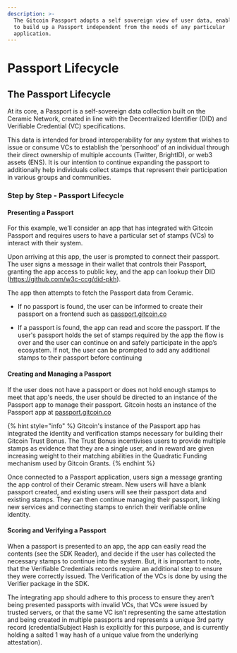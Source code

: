 ```yaml
---
description: >-
  The Gitcoin Passport adopts a self sovereign view of user data, enabling users
  to build up a Passport independent from the needs of any particular
  application.
---
```


# Passport Lifecycle

## The Passport Lifecycle

At its core, a Passport is a self-sovereign data collection built on the Ceramic Network, created in line with the Decentralized Identifier (DID) and Verifiable Credential (VC) specifications.&#x20;

This data is intended for broad interoperability for any system that wishes to issue or consume VCs to establish the ‘personhood’ of an individual through their direct ownership of multiple accounts (Twitter, BrightID), or web3 assets (ENS). It is our intention to continue expanding the passport to additionally help individuals collect stamps that represent their participation in various groups and communities.

### Step by Step - Passport Lifecycle

#### Presenting a Passport&#x20;

For this example, we’ll consider an app that has integrated with Gitcoin Passport and requires users to have a particular set of stamps (VCs) to interact with their system.

Upon arriving at this app, the user is prompted to connect their passport. The user signs a message in their wallet that controls their Passport, granting the app access to public key, and the app can lookup their DID (https://github.com/w3c-ccg/did-pkh).&#x20;

The app then attempts to fetch the Passport data from Ceramic.&#x20;

* If no passport is found, the user can be informed to create their passport on a frontend such as [passport.gitcoin.co ](https://passport.gitcion.co)
*   If a passport is found, the app can read and score the passport. If the user's passport holds the set of stamps required by the app the flow is over and the user can continue on and safely participate in the app’s ecosystem. If not, the user can be prompted to add any additional stamps to their passport before continuing

    ####

#### Creating and Managing a Passport

If the user does not have a passport or does not hold enough stamps to meet that app's needs, the user should be directed to an instance of the Passport app to manage their passport. Gitcoin hosts an instance of the Passport app at [passport.gitcoin.co](https://passport.gitcoin.co)

{% hint style="info" %}
Gitcoin's instance of the Passport app has integrated the identity and verification stamps necessary for building their Gitcoin Trust Bonus. The Trust Bonus incentivises users to provide multiple stamps as evidence that they are a single user, and in reward are given increasing weight to their matching abilities in the Quadratic Funding mechanism used by Gitcoin Grants.
{% endhint %}

Once connected to a Passport application, users sign a message granting the app control of their Ceramic stream. New users will have a blank passport created, and existing users will see their passport data and existing stamps. They can then continue managing their passport, linking new services and connecting stamps to enrich their verifiable online identity.

#### Scoring and Verifying a Passport&#x20;

When a passport is presented to an app, the app can easily read the contents (see the SDK Reader), and decide if the user has collected the necessary stamps to continue into the system. But, it is important to note, that the Verifiable Credentials records require an additional step to ensure they were correctly issued. The Verification of the VCs is done by using the Verifier package in the SDK.

The integrating app should adhere to this process to ensure they aren’t being presented passports with invalid VCs, that VCs were issued by trusted servers, or that the same VC isn’t representing the same attestation and being created in multiple passports and represents a unique 3rd party record (credentialSubject Hash is explicitly for this purpose, and is currently holding a salted 1 way hash of a unique value from the underlying attestation).
